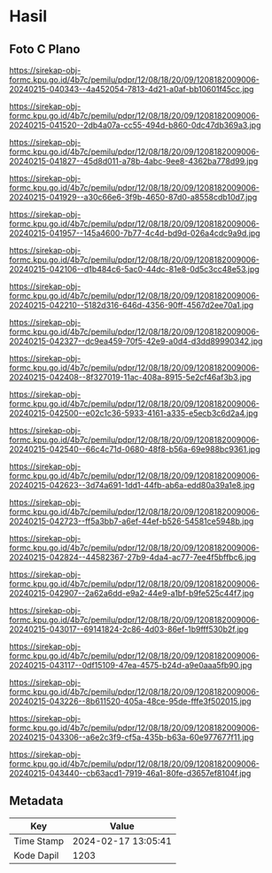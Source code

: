 # Hasil

## Foto C Plano

https://sirekap-obj-formc.kpu.go.id/4b7c/pemilu/pdpr/12/08/18/20/09/1208182009006-20240215-040343--4a452054-7813-4d21-a0af-bb10601f45cc.jpg

https://sirekap-obj-formc.kpu.go.id/4b7c/pemilu/pdpr/12/08/18/20/09/1208182009006-20240215-041520--2db4a07a-cc55-494d-b860-0dc47db369a3.jpg

https://sirekap-obj-formc.kpu.go.id/4b7c/pemilu/pdpr/12/08/18/20/09/1208182009006-20240215-041827--45d8d011-a78b-4abc-9ee8-4362ba778d99.jpg

https://sirekap-obj-formc.kpu.go.id/4b7c/pemilu/pdpr/12/08/18/20/09/1208182009006-20240215-041929--a30c66e6-3f9b-4650-87d0-a8558cdb10d7.jpg

https://sirekap-obj-formc.kpu.go.id/4b7c/pemilu/pdpr/12/08/18/20/09/1208182009006-20240215-041957--145a4600-7b77-4c4d-bd9d-026a4cdc9a9d.jpg

https://sirekap-obj-formc.kpu.go.id/4b7c/pemilu/pdpr/12/08/18/20/09/1208182009006-20240215-042106--d1b484c6-5ac0-44dc-81e8-0d5c3cc48e53.jpg

https://sirekap-obj-formc.kpu.go.id/4b7c/pemilu/pdpr/12/08/18/20/09/1208182009006-20240215-042210--5182d316-646d-4356-90ff-4567d2ee70a1.jpg

https://sirekap-obj-formc.kpu.go.id/4b7c/pemilu/pdpr/12/08/18/20/09/1208182009006-20240215-042327--dc9ea459-70f5-42e9-a0d4-d3dd89990342.jpg

https://sirekap-obj-formc.kpu.go.id/4b7c/pemilu/pdpr/12/08/18/20/09/1208182009006-20240215-042408--8f327019-11ac-408a-8915-5e2cf46af3b3.jpg

https://sirekap-obj-formc.kpu.go.id/4b7c/pemilu/pdpr/12/08/18/20/09/1208182009006-20240215-042500--e02c1c36-5933-4161-a335-e5ecb3c6d2a4.jpg

https://sirekap-obj-formc.kpu.go.id/4b7c/pemilu/pdpr/12/08/18/20/09/1208182009006-20240215-042540--66c4c71d-0680-48f8-b56a-69e988bc9361.jpg

https://sirekap-obj-formc.kpu.go.id/4b7c/pemilu/pdpr/12/08/18/20/09/1208182009006-20240215-042623--3d74a691-1dd1-44fb-ab6a-edd80a39a1e8.jpg

https://sirekap-obj-formc.kpu.go.id/4b7c/pemilu/pdpr/12/08/18/20/09/1208182009006-20240215-042723--ff5a3bb7-a6ef-44ef-b526-54581ce5948b.jpg

https://sirekap-obj-formc.kpu.go.id/4b7c/pemilu/pdpr/12/08/18/20/09/1208182009006-20240215-042824--44582367-27b9-4da4-ac77-7ee4f5bffbc6.jpg

https://sirekap-obj-formc.kpu.go.id/4b7c/pemilu/pdpr/12/08/18/20/09/1208182009006-20240215-042907--2a62a6dd-e9a2-44e9-a1bf-b9fe525c44f7.jpg

https://sirekap-obj-formc.kpu.go.id/4b7c/pemilu/pdpr/12/08/18/20/09/1208182009006-20240215-043017--69141824-2c86-4d03-86ef-1b9fff530b2f.jpg

https://sirekap-obj-formc.kpu.go.id/4b7c/pemilu/pdpr/12/08/18/20/09/1208182009006-20240215-043117--0df15109-47ea-4575-b24d-a9e0aaa5fb90.jpg

https://sirekap-obj-formc.kpu.go.id/4b7c/pemilu/pdpr/12/08/18/20/09/1208182009006-20240215-043226--8b611520-405a-48ce-95de-fffe3f502015.jpg

https://sirekap-obj-formc.kpu.go.id/4b7c/pemilu/pdpr/12/08/18/20/09/1208182009006-20240215-043306--a6e2c3f9-cf5a-435b-b63a-60e977677f11.jpg

https://sirekap-obj-formc.kpu.go.id/4b7c/pemilu/pdpr/12/08/18/20/09/1208182009006-20240215-043440--cb63acd1-7919-46a1-80fe-d3657ef8104f.jpg


## Metadata

| Key        | Value               |
| ---------- | ------------------- |
| Time Stamp | 2024-02-17 13:05:41 |
| Kode Dapil | 1203                |



